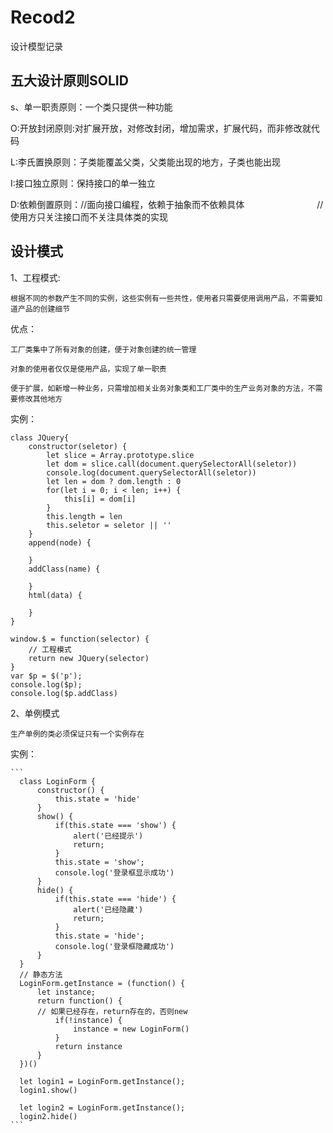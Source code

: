 # Recod2
设计模型记录

## 五大设计原则SOLID

  s、单一职责原则：一个类只提供一种功能
  
  O:开放封闭原则:对扩展开放，对修改封闭，增加需求，扩展代码，而非修改就代码
  
  L:李氏置换原则：子类能覆盖父类，父类能出现的地方，子类也能出现
  
  I:接口独立原则：保持接口的单一独立
  
  D:依赖倒置原则：//面向接口编程，依赖于抽象而不依赖具体
　　　　　　　　//使用方只关注接口而不关注具体类的实现

## 设计模式

1、工程模式:

    根据不同的参数产生不同的实例，这些实例有一些共性，使用者只需要使用调用产品，不需要知道产品的创建细节
  
优点： 

    工厂类集中了所有对象的创建，便于对象创建的统一管理

    对象的使用者仅仅是使用产品，实现了单一职责

    便于扩展，如新增一种业务，只需增加相关业务对象类和工厂类中的生产业务对象的方法，不需要修改其他地方

实例：

  ```
  class JQuery{
      constructor(seletor) {
          let slice = Array.prototype.slice
          let dom = slice.call(document.querySelectorAll(seletor))
          console.log(document.querySelectorAll(seletor))
          let len = dom ? dom.length : 0
          for(let i = 0; i < len; i++) {
              this[i] = dom[i]
          }
          this.length = len
          this.seletor = seletor || ''
      }
      append(node) {

      }
      addClass(name) {

      }
      html(data) {

      }
  }

  window.$ = function(selector) {
      // 工程模式
      return new JQuery(selector)
  }
  var $p = $('p');
  console.log($p);
  console.log($p.addClass)
  ```

2、单例模式
  
    生产单例的类必须保证只有一个实例存在
  
  实例：
  
    ```
      class LoginForm {
          constructor() {
              this.state = 'hide'
          }
          show() {
              if(this.state === 'show') {
                  alert('已经提示')
                  return;
              }
              this.state = 'show';
              console.log('登录框显示成功')
          }
          hide() {
              if(this.state === 'hide') {
                  alert('已经隐藏')
                  return;
              }
              this.state = 'hide';
              console.log('登录框隐藏成功')
          }
      }
      // 静态方法
      LoginForm.getInstance = (function() {
          let instance;
          return function() {
          // 如果已经存在，return存在的，否则new
              if(!instance) {
                  instance = new LoginForm()
              }
              return instance
          }
      })()

      let login1 = LoginForm.getInstance();
      login1.show()

      let login2 = LoginForm.getInstance();
      login2.hide()
    ```
